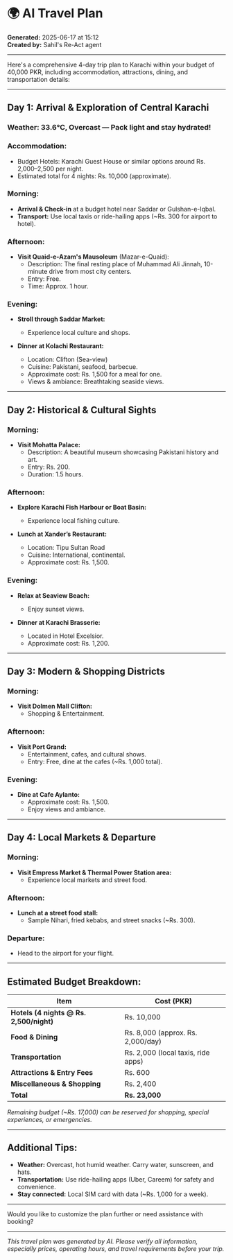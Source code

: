 # 🌍 AI Travel Plan

**Generated:** 2025-06-17 at 15:12  
**Created by:** Sahil's Re-Act agent

---

Here's a comprehensive 4-day trip plan to Karachi within your budget of 40,000 PKR, including accommodation, attractions, dining, and transportation details:

---

## **Day 1: Arrival & Exploration of Central Karachi**

### **Weather:** 33.6°C, Overcast — Pack light and stay hydrated!

### **Accommodation:**
- Budget Hotels: Karachi Guest House or similar options around Rs. 2,000–2,500 per night.
- Estimated total for 4 nights: Rs. 10,000 (approximate).

### **Morning:**
- **Arrival & Check-in** at a budget hotel near Saddar or Gulshan-e-Iqbal.
- **Transport:** Use local taxis or ride-hailing apps (~Rs. 300 for airport to hotel).

### **Afternoon:**
- **Visit Quaid-e-Azam's Mausoleum** (Mazar-e-Quaid):
  - Description: The final resting place of Muhammad Ali Jinnah, 10-minute drive from most city centers.
  - Entry: Free.
  - Time: Approx. 1 hour.

### **Evening:**
- **Stroll through Saddar Market:**
  - Experience local culture and shops.
  
- **Dinner at Kolachi Restaurant:**
  - Location: Clifton (Sea-view)
  - Cuisine: Pakistani, seafood, barbecue.
  - Approximate cost: Rs. 1,500 for a meal for one.
  - Views & ambiance: Breathtaking seaside views.

---

## **Day 2: Historical & Cultural Sights**

### **Morning:**
- **Visit Mohatta Palace:**
  - Description: A beautiful museum showcasing Pakistani history and art.
  - Entry: Rs. 200.
  - Duration: 1.5 hours.

### **Afternoon:**
- **Explore Karachi Fish Harbour or Boat Basin:**
  - Experience local fishing culture.
  
- **Lunch at Xander’s Restaurant:**
  - Location: Tipu Sultan Road
  - Cuisine: International, continental.
  - Approximate cost: Rs. 1,500.

### **Evening:**
- **Relax at Seaview Beach:**
  - Enjoy sunset views.

- **Dinner at Karachi Brasserie:**
  - Located in Hotel Excelsior.
  - Approximate cost: Rs. 1,200.

---

## **Day 3: Modern & Shopping Districts**

### **Morning:**
- **Visit Dolmen Mall Clifton:**
  - Shopping & Entertainment.

### **Afternoon:**
- **Visit Port Grand:**
  - Entertainment, cafes, and cultural shows.
  - Entry: Free, dine at the cafes (~Rs. 1,000 total).

### **Evening:**
- **Dine at Cafe Aylanto:**
  - Approximate cost: Rs. 1,500.
  - Enjoy views and ambiance.

---

## **Day 4: Local Markets & Departure**

### **Morning:**
- **Visit Empress Market & Thermal Power Station area:**
  - Experience local markets and street food.

### **Afternoon:**
- **Lunch at a street food stall:**
  - Sample Nihari, fried kebabs, and street snacks (~Rs. 300).

### **Departure:**
- Head to the airport for your flight.

---

## **Estimated Budget Breakdown:**

| **Item**                      | **Cost (PKR)**                              |
|------------------------------|---------------------------------------------|
| **Hotels (4 nights @ Rs. 2,500/night)** | Rs. 10,000                          |
| **Food & Dining**            | Rs. 8,000 (approx. Rs. 2,000/day)         |
| **Transportation**             | Rs. 2,000 (local taxis, ride apps)       |
| **Attractions & Entry Fees**   | Rs. 600                                |
| **Miscellaneous & Shopping**   | Rs. 2,400                              |
| **Total**                     | **Rs. 23,000**                              |

*Remaining budget (~Rs. 17,000) can be reserved for shopping, special experiences, or emergencies.*

---

## **Additional Tips:**
- **Weather:** Overcast, hot humid weather. Carry water, sunscreen, and hats.
- **Transportation:** Use ride-hailing apps (Uber, Careem) for safety and convenience.
- **Stay connected:** Local SIM card with data (~Rs. 1,000 for a week).

---

Would you like to customize the plan further or need assistance with booking?

---

*This travel plan was generated by AI. Please verify all information, especially prices, operating hours, and travel requirements before your trip.*
